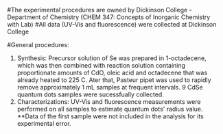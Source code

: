#The experimental procedures are owned by Dickinson College - Department of Chemistry (CHEM 347: Concepts of Inorganic Chemistry with Lab)
#All data (UV-Vis and fluorescence) were collected at Dickinson College 

#General procedures: 
1. Synthesis: Precursor solution of Se was prepared in 1-octadecene, which was then combined with reaction solution containing proportionate amounts of CdO, oleic acid and octadecene that was already heated to 225 C. Ater that, Pasteur pipet was used to rapidly remove approximately 1 mL samples at frequent intervals. 9 CdSe quantum dots samples were sucessfually collected.
2. Characterizations: UV-Vis and fluorescence measurements were performed on all samples to estimate quantum dots' radius value.
**Data of the first sample were not included in the analysis for its experimental error.
